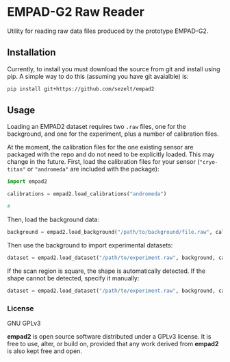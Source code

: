 
# EMPAD-G2 Raw Reader

Utility for reading raw data files produced by the prototype EMPAD-G2. 

## Installation 
Currently, to install you must download the source from git and install using pip. A simple way to do this (assuming you have git avaialble) is:
```bash
pip install git+https://github.com/sezelt/empad2
```


## Usage
Loading an EMPAD2 dataset requires two `.raw` files, one for the background, and one for the experiment, plus a number of calibration files. 

At the moment, the calibration files for the one existing sensor are packaged with the repo and do not need to be explicitly loaded. This may change in the future. 
First, load the calibration files for your sensor (`"cryo-titan"` or `"andromeda"` are included with the package):
```python
import empad2

calibrations = empad2.load_calibrations("andromeda")

# 
```

Then, load the background data:
```python
background = empad2.load_background("/path/to/background/file.raw", calibration_data=calibrations)
```

Then use the background to import experimental datasets:
```python
dataset = empad2.load_dataset("/path/to/experiment.raw", background, calibrations)
```
If the scan region is square, the shape is automatically detected. If the shape cannot be detected, specify it manually:
```python
dataset = empad2.load_dataset("/path/to/experiment.raw", background, calibrations, shape=(256,256))
```




### License

GNU GPLv3

**empad2** is open source software distributed under a GPLv3 license.
It is free to use, alter, or build on, provided that any work derived from **empad2** is also kept free and open.
